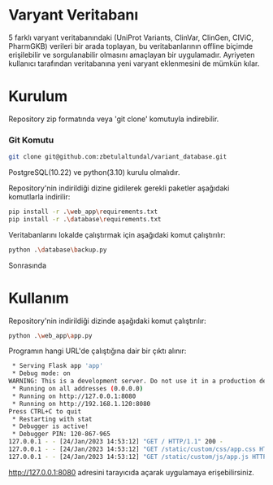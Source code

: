 
# Varyant Veritabanı

5 farklı varyant veritabanındaki (UniProt Variants, ClinVar, ClinGen, CIViC, PharmGKB) verileri bir arada toplayan, bu veritabanlarının offline biçimde erişilebilir ve sorgulanabilir olmasını amaçlayan bir uygulamadır.
Ayriyeten kullanıcı tarafından veritabanına yeni varyant eklenmesini de mümkün kılar. 

# Kurulum
Repository zip formatında veya 'git clone' komutuyla indirebilir.

### Git Komutu
```bash
git clone git@github.com:zbetulaltundal/variant_database.git 
```

PostgreSQL(10.22) ve python(3.10) kurulu olmalıdır. 

Repository'nin indirildiği dizine gidilerek gerekli paketler aşağıdaki komutlarla indirilir: 

```bash
pip install -r .\web_app\requirements.txt
pip install -r .\database\requirements.txt
```

Veritabanlarını lokalde çalıştırmak için aşağıdaki komut çalıştırılır:

```bash
python .\database\backup.py 
```

Sonrasında 

# Kullanım
Repository'nin indirildiği dizinde aşağıdaki komut çalıştırılır:

```bash
python .\web_app\app.py
```

Programın hangi URL'de çalıştığına dair bir çıktı alınır:
 
```bash
 * Serving Flask app 'app'
 * Debug mode: on
WARNING: This is a development server. Do not use it in a production deployment. Use a production WSGI server instead.
 * Running on all addresses (0.0.0.0)
 * Running on http://127.0.0.1:8080
 * Running on http://192.168.1.120:8080
Press CTRL+C to quit
 * Restarting with stat
 * Debugger is active!
 * Debugger PIN: 120-867-965
127.0.0.1 - - [24/Jan/2023 14:53:12] "GET / HTTP/1.1" 200 -
127.0.0.1 - - [24/Jan/2023 14:53:12] "GET /static/custom/css/app.css HTTP/1.1" 304 -
127.0.0.1 - - [24/Jan/2023 14:53:12] "GET /static/custom/js/app.js HTTP/1.1" 304 -
```

http://127.0.0.1:8080 adresini tarayıcıda açarak uygulamaya erişebilirsiniz. 

